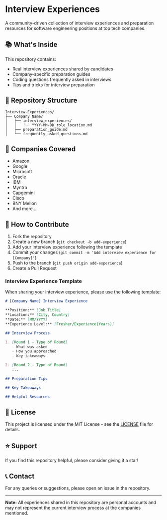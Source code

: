 # Interview Experiences

A community-driven collection of interview experiences and preparation resources for software engineering positions at top tech companies.

## 📚 What's Inside

This repository contains:
- Real interview experiences shared by candidates
- Company-specific preparation guides
- Coding questions frequently asked in interviews
- Tips and tricks for interview preparation

## 📂 Repository Structure

```
Interview-Experiences/
├── Company Name/
│   ├── interview_experiences/
│   │   └── YYYY-MM-DD_role_location.md
│   ├── preparation_guide.md
│   └── frequently_asked_questions.md
```

## 🏢 Companies Covered

- Amazon
- Google
- Microsoft
- Oracle
- IBM
- Myntra
- Capgemini
- Cisco
- BNY Mellon
- And more...

## 📝 How to Contribute

1. Fork the repository
2. Create a new branch (`git checkout -b add-experience`)
3. Add your interview experience following the template
4. Commit your changes (`git commit -m 'Add interview experience for [Company]'`)
5. Push to the branch (`git push origin add-experience`)
6. Create a Pull Request

### Interview Experience Template

When sharing your interview experience, please use the following template:

```markdown
# [Company Name] Interview Experience

**Position:** [Job Title]
**Location:** [City, Country]
**Date:** [MM/YYYY]
**Experience Level:** [Fresher/Experience(Years)]

## Interview Process

1. [Round 1 - Type of Round]
   - What was asked
   - How you approached
   - Key takeaways

2. [Round 2 - Type of Round]
   ...

## Preparation Tips

## Key Takeaways

## Helpful Resources
```

## 📜 License

This project is licensed under the MIT License - see the [LICENSE](LICENSE) file for details.

## ⭐ Support

If you find this repository helpful, please consider giving it a star!

## 📞 Contact

For any queries or suggestions, please open an issue in the repository.

---

**Note:** All experiences shared in this repository are personal accounts and may not represent the current interview process at the companies mentioned.